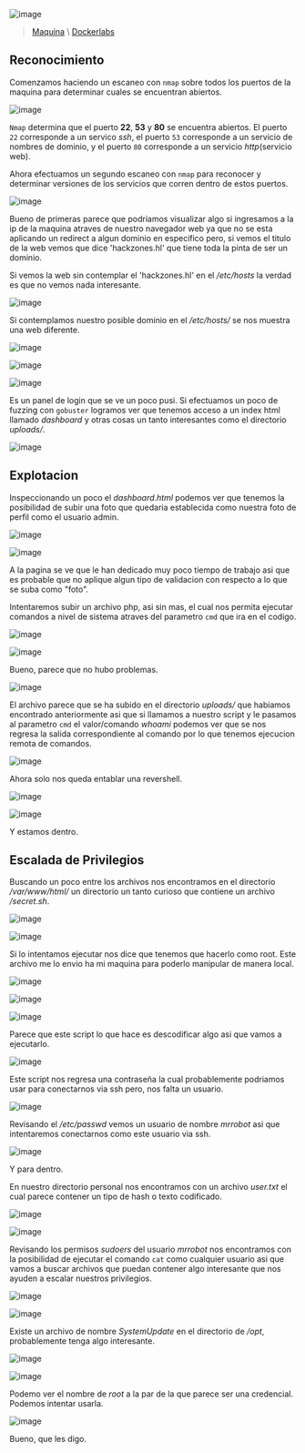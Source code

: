 ![image](imgs/hz-banner.png)

>[Maquina](https://mega.nz/file/CdFVBKgb#fYIZ1IRaYjzVjrjmGOzODDquAul8U-wiFpy8Bu2vBA4)   \   [Dockerlabs](https://dockerlabs.es/)


## Reconocimiento

Comenzamos haciendo un escaneo con `nmap` sobre todos los puertos de la maquina para determinar cuales se encuentran abiertos.

![image](imgs/hz-img1.png)

`Nmap` determina que el puerto **22**, **53** y **80** se encuentra abiertos.
El puerto `22` corresponde a un servico *ssh*, el puerto `53` corresponde a un servicio de nombres de dominio, y el puerto `80` corresponde a un servicio *http*(servicio web).

Ahora efectuamos un segundo escaneo con `nmap` para reconocer y determinar versiones de los servicios que corren dentro de estos puertos.

![image](imgs/hz-img2.png)

Bueno de primeras parece que podriamos visualizar algo si ingresamos a la ip de la maquina atraves de nuestro navegador web ya que no se esta aplicando un redirect a algun dominio en especifico pero, si vemos el titulo de la web vemos que dice 'hackzones.hl' que tiene toda la pinta de ser un dominio.

Si vemos la web sin contemplar el 'hackzones.hl' en el */etc/hosts* la verdad es que no vemos nada interesante.

![image](imgs/hz-img3.png)

Si contemplamos nuestro posible dominio en el */etc/hosts/* se nos muestra una web diferente.

![image](imgs/hz-img4.png)

![image](imgs/hz-img5.png)

![image](imgs/hz-img6.png)

Es un panel de login que se ve un poco pusi.
Si efectuamos un poco de fuzzing con `gobuster` logramos ver que tenemos acceso a un index html llamado *dashboard* y otras cosas un tanto interesantes como el directorio *uploads/*.

![image](imgs/hz-img7.png)

## Explotacion

Inspeccionando un poco el *dashboard.html* podemos ver que tenemos la posibilidad de subir una foto que quedaria establecida como nuestra foto de perfil como el usuario admin.

![image](imgs/hz-img8.png)

![image](imgs/hz-img9.png)

A la pagina se ve que le han dedicado muy poco tiempo de trabajo asi que es probable que no aplique algun tipo de validacion con respecto a lo que se suba como "foto".

Intentaremos subir un archivo php, asi sin mas, el cual nos permita ejecutar comandos a nivel de sistema atraves del parametro `cmd` que ira en el codigo.


![image](imgs/hz-img10.png)

![image](imgs/hz-img11.png)

Bueno, parece que no hubo problemas.

![image](imgs/hz-img12.png)

El archivo parece que se ha subido en el directorio *uploads/* que habiamos encontrado anteriormente asi que si llamamos a nuestro script y le pasamos al parametro `cmd` el valor/comando *whoami* podemos ver que se nos regresa la salida correspondiente al comando por lo que tenemos ejecucion remota de comandos.

![image](imgs/hz-img13.png)

Ahora solo nos queda entablar una revershell.

![image](imgs/hz-img14.png)

![image](imgs/hz-img15.png)

Y estamos dentro.


## Escalada de Privilegios

Buscando un poco entre los archivos nos encontramos en el directorio */var/www/html/* un directorio un tanto curioso que contiene un archivo */secret.sh*.

![image](imgs/hz-img16.png)

![image](imgs/hz-img17.png)

Si lo intentamos ejecutar nos dice que tenemos que hacerlo como root.
Este archivo me lo envio ha mi maquina para poderlo manipular de manera local.

![image](imgs/hz-img18.png)

![image](imgs/hz-img19.png)

![image](imgs/hz-img20.png)

Parece que este script lo que hace es descodificar algo asi que vamos a ejecutarlo.

![image](imgs/hz-img21.png)

Este script nos regresa una contraseña la cual probablemente podriamos usar para conectarnos via ssh pero, nos falta un usuario.

![image](imgs/hz-img22.png)

Revisando el */etc/passwd* vemos un usuario de nombre *mrrobot* asi que intentaremos conectarnos como este usuario via ssh.

![image](imgs/hz-img23.png)

Y para dentro.

En nuestro directorio personal nos encontramos con un archivo *user.txt* el cual parece contener un tipo de hash o texto codificado.

![image](imgs/hz-img24.png)

![image](imgs/hz-img25.png)

Revisando los permisos *sudoers* del usuario *mrrobot* nos encontramos con la posibilidad de ejecutar el comando `cat` como cualquier usuario asi que vamos a buscar archivos que puedan contener algo interesante que nos ayuden a escalar nuestros privilegios.

![image](imgs/hz-img26.png)

![image](imgs/hz-img27.png)

Existe un archivo de nombre *SystemUpdate* en el directorio de */opt*, probablemente tenga algo interesante.

![image](imgs/hz-img28.png)

![image](imgs/hz-img29.png)

Podemo ver el nombre de *root* a la par de la que parece ser una credencial. Podemos intentar usarla.

![image](imgs/hz-img30.png)

Bueno, que les digo.
